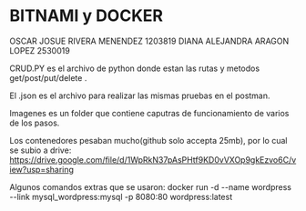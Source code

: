 # BITNAMI y DOCKER
OSCAR JOSUE RIVERA MENENDEZ 1203819
DIANA ALEJANDRA ARAGON LOPEZ 2530019


CRUD.PY es el archivo de python donde estan las rutas y metodos get/post/put/delete .

El .json es el archivo para realizar las mismas pruebas en el postman.

Imagenes es un folder que contiene caputras de funcionamiento de varios de los pasos.

Los contenedores pesaban mucho(github solo accepta 25mb), por lo cual se subio a drive: https://drive.google.com/file/d/1WpRkN37pAsPHtf9KD0vVXOp9gkEzvo6C/view?usp=sharing

Algunos comandos extras que se usaron: docker run -d --name wordpress --link mysql_wordpress:mysql -p 8080:80 wordpress:latest
